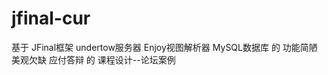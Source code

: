 # jfinal-cur
基于
  JFinal框架
  undertow服务器
  Enjoy视图解析器
  MySQL数据库
的
  功能简陋
  美观欠缺
  应付答辩
的
  课程设计--论坛案例
